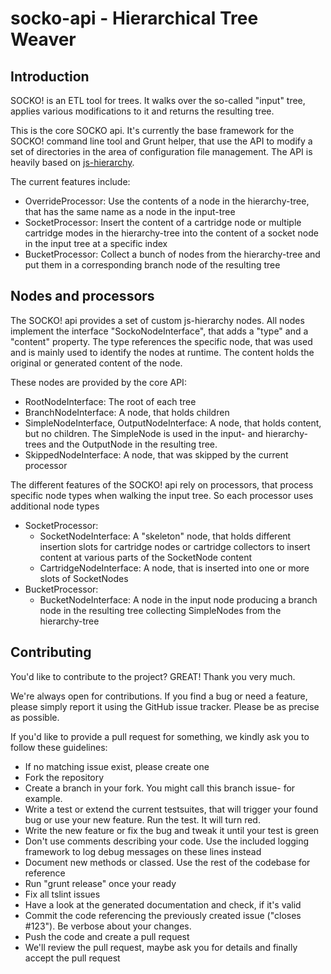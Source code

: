 # socko-api - Hierarchical Tree Weaver

## Introduction

SOCKO! is an ETL tool for trees. It walks over the so-called "input" tree, applies various modifications to it and returns the resulting tree.

This is the core SOCKO api. It's currently the base framework for the SOCKO! command line tool and Grunt helper, that use the API to modify a set of directories in the area of configuration file management. The API is heavily based on [js-hierarchy](https://www.npmjs.com/package/js-hierarchy).

The current features include:

* OverrideProcessor: Use the contents of a node in the hierarchy-tree, that has the same name as a node in the input-tree
* SocketProcessor: Insert the content of a cartridge node or multiple cartridge modes in the hierarchy-tree into the content of a socket node in the input tree at a specific index
* BucketProcessor: Collect a bunch of nodes from the hierarchy-tree and put them in a corresponding branch node of the resulting tree

## Nodes and processors

The SOCKO! api provides a set of custom js-hierarchy nodes. All nodes implement the interface "SockoNodeInterface", that adds a "type" and a "content" property. The type references the specific node, that was used and is mainly used to identify the nodes at runtime. The content holds the original or generated content of the node.

These nodes are provided by the core API:

* RootNodeInterface: The root of each tree
* BranchNodeInterface: A node, that holds children
* SimpleNodeInterface, OutputNodeInterface: A node, that holds content, but no children. The SimpleNode is used in the input- and hierarchy-trees and the OutputNode in the resulting tree.
* SkippedNodeInterface: A node, that was skipped by the current processor

The different features of the SOCKO! api rely on processors, that process specific node types when walking the input tree. So each processor uses additional node types

* SocketProcessor:
  - SocketNodeInterface: A "skeleton" node, that holds different insertion slots for cartridge nodes or cartridge collectors to insert content at various parts of the SocketNode content
  - CartridgeNodeInterface: A node, that is inserted into one or more slots of SocketNodes
* BucketProcessor:
  - BucketNodeInterface: A node in the input node producing a branch node in the resulting tree collecting SimpleNodes from the hierarchy-tree

## Contributing

You'd like to contribute to the project? GREAT! Thank you very much.

We're always open for contributions. If you find a bug or need a feature, please simply report it using the GitHub issue tracker. Please be as precise as possible.

If you'd like to provide a pull request for something, we kindly ask you to follow these guidelines:

* If no matching issue exist, please create one
* Fork the repository
* Create a branch in your fork. You might call this branch issue-<issue number> for example.
* Write a test or extend the current testsuites, that will trigger your found bug or use your new feature. Run the test. It will turn red.
* Write the new feature or fix the bug and tweak it until your test is green
* Don't use comments describing your code. Use the included logging framework to log debug messages on these lines instead
* Document new methods or classed. Use the rest of the codebase for reference
* Run "grunt release" once your ready
* Fix all tslint issues
* Have a look at the generated documentation and check, if it's valid
* Commit the code referencing the previously created issue ("closes #123"). Be verbose about your changes.
* Push the code and create a pull request
* We'll review the pull request, maybe ask you for details and finally accept the pull request
